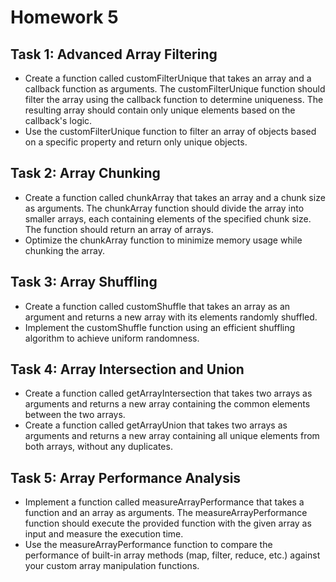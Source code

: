 # Homework 5

## Task 1: Advanced Array Filtering
* Create a function called customFilterUnique that takes an array and a callback function as arguments. The customFilterUnique function should filter the array using the callback function to determine uniqueness. The resulting array should contain only unique elements based on the callback's logic.
* Use the customFilterUnique function to filter an array of objects based on a specific property and return only unique objects.

## Task 2: Array Chunking
* Create a function called chunkArray that takes an array and a chunk size as arguments. The chunkArray function should divide the array into smaller arrays, each containing elements of the specified chunk size. The function should return an array of arrays.
* Optimize the chunkArray function to minimize memory usage while chunking the array.

## Task 3: Array Shuffling
* Create a function called customShuffle that takes an array as an argument and returns a new array with its elements randomly shuffled.
* Implement the customShuffle function using an efficient shuffling algorithm to achieve uniform randomness.

## Task 4: Array Intersection and Union
* Create a function called getArrayIntersection that takes two arrays as arguments and returns a new array containing the common elements between the two arrays.
* Create a function called getArrayUnion that takes two arrays as arguments and returns a new array containing all unique elements from both arrays, without any duplicates.

## Task 5: Array Performance Analysis
* Implement a function called measureArrayPerformance that takes a function and an array as arguments. The measureArrayPerformance function should execute the provided function with the given array as input and measure the execution time.
* Use the measureArrayPerformance function to compare the performance of built-in array methods (map, filter, reduce, etc.) against your custom array manipulation functions.